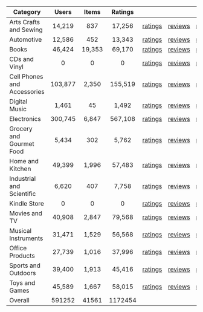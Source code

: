 | Category | Users | Items | Ratings |  |  |  | 
 |----------|:-----:|:-----:|:-----:|:-----:|:-----:|:-----:|
Arts Crafts and Sewing | 14,219 | 837 | 17,256 | [ratings](https://ciir.cs.umass.edu/downloads/XMarket/FULL/it/Arts_Crafts_and_Sewing/ratings_it_Arts_Crafts_and_Sewing.txt.gz) | [reviews](https://ciir.cs.umass.edu/downloads/XMarket/FULL/it/Arts_Crafts_and_Sewing/reviews_it_Arts_Crafts_and_Sewing.json.gz) | [metadata](https://ciir.cs.umass.edu/downloads/XMarket/FULL/it/Arts_Crafts_and_Sewing/metadata_it_Arts_Crafts_and_Sewing.json.gz) |  
Automotive | 12,586 | 452 | 13,343 | [ratings](https://ciir.cs.umass.edu/downloads/XMarket/FULL/it/Automotive/ratings_it_Automotive.txt.gz) | [reviews](https://ciir.cs.umass.edu/downloads/XMarket/FULL/it/Automotive/reviews_it_Automotive.json.gz) | [metadata](https://ciir.cs.umass.edu/downloads/XMarket/FULL/it/Automotive/metadata_it_Automotive.json.gz) |  
Books | 46,424 | 19,353 | 69,170 | [ratings](https://ciir.cs.umass.edu/downloads/XMarket/FULL/it/Books/ratings_it_Books.txt.gz) | [reviews](https://ciir.cs.umass.edu/downloads/XMarket/FULL/it/Books/reviews_it_Books.json.gz) | [metadata](https://ciir.cs.umass.edu/downloads/XMarket/FULL/it/Books/metadata_it_Books.json.gz) |  
CDs and Vinyl | 0 | 0 | 0 | [ratings](https://ciir.cs.umass.edu/downloads/XMarket/FULL/it/CDs_and_Vinyl/ratings_it_CDs_and_Vinyl.txt.gz) | [reviews](https://ciir.cs.umass.edu/downloads/XMarket/FULL/it/CDs_and_Vinyl/reviews_it_CDs_and_Vinyl.json.gz) | [metadata](https://ciir.cs.umass.edu/downloads/XMarket/FULL/it/CDs_and_Vinyl/metadata_it_CDs_and_Vinyl.json.gz) |  
Cell Phones and Accessories | 103,877 | 2,350 | 155,519 | [ratings](https://ciir.cs.umass.edu/downloads/XMarket/FULL/it/Cell_Phones_and_Accessories/ratings_it_Cell_Phones_and_Accessories.txt.gz) | [reviews](https://ciir.cs.umass.edu/downloads/XMarket/FULL/it/Cell_Phones_and_Accessories/reviews_it_Cell_Phones_and_Accessories.json.gz) | [metadata](https://ciir.cs.umass.edu/downloads/XMarket/FULL/it/Cell_Phones_and_Accessories/metadata_it_Cell_Phones_and_Accessories.json.gz) |  
Digital Music | 1,461 | 45 | 1,492 | [ratings](https://ciir.cs.umass.edu/downloads/XMarket/FULL/it/Digital_Music/ratings_it_Digital_Music.txt.gz) | [reviews](https://ciir.cs.umass.edu/downloads/XMarket/FULL/it/Digital_Music/reviews_it_Digital_Music.json.gz) | [metadata](https://ciir.cs.umass.edu/downloads/XMarket/FULL/it/Digital_Music/metadata_it_Digital_Music.json.gz) |  
Electronics | 300,745 | 6,847 | 567,108 | [ratings](https://ciir.cs.umass.edu/downloads/XMarket/FULL/it/Electronics/ratings_it_Electronics.txt.gz) | [reviews](https://ciir.cs.umass.edu/downloads/XMarket/FULL/it/Electronics/reviews_it_Electronics.json.gz) | [metadata](https://ciir.cs.umass.edu/downloads/XMarket/FULL/it/Electronics/metadata_it_Electronics.json.gz) |  
Grocery and Gourmet Food | 5,434 | 302 | 5,762 | [ratings](https://ciir.cs.umass.edu/downloads/XMarket/FULL/it/Grocery_and_Gourmet_Food/ratings_it_Grocery_and_Gourmet_Food.txt.gz) | [reviews](https://ciir.cs.umass.edu/downloads/XMarket/FULL/it/Grocery_and_Gourmet_Food/reviews_it_Grocery_and_Gourmet_Food.json.gz) | [metadata](https://ciir.cs.umass.edu/downloads/XMarket/FULL/it/Grocery_and_Gourmet_Food/metadata_it_Grocery_and_Gourmet_Food.json.gz) |  
Home and Kitchen | 49,399 | 1,996 | 57,483 | [ratings](https://ciir.cs.umass.edu/downloads/XMarket/FULL/it/Home_and_Kitchen/ratings_it_Home_and_Kitchen.txt.gz) | [reviews](https://ciir.cs.umass.edu/downloads/XMarket/FULL/it/Home_and_Kitchen/reviews_it_Home_and_Kitchen.json.gz) | [metadata](https://ciir.cs.umass.edu/downloads/XMarket/FULL/it/Home_and_Kitchen/metadata_it_Home_and_Kitchen.json.gz) |  
Industrial and Scientific | 6,620 | 407 | 7,758 | [ratings](https://ciir.cs.umass.edu/downloads/XMarket/FULL/it/Industrial_and_Scientific/ratings_it_Industrial_and_Scientific.txt.gz) | [reviews](https://ciir.cs.umass.edu/downloads/XMarket/FULL/it/Industrial_and_Scientific/reviews_it_Industrial_and_Scientific.json.gz) | [metadata](https://ciir.cs.umass.edu/downloads/XMarket/FULL/it/Industrial_and_Scientific/metadata_it_Industrial_and_Scientific.json.gz) |  
Kindle Store | 0 | 0 | 0 | [ratings](https://ciir.cs.umass.edu/downloads/XMarket/FULL/it/Kindle_Store/ratings_it_Kindle_Store.txt.gz) | [reviews](https://ciir.cs.umass.edu/downloads/XMarket/FULL/it/Kindle_Store/reviews_it_Kindle_Store.json.gz) | [metadata](https://ciir.cs.umass.edu/downloads/XMarket/FULL/it/Kindle_Store/metadata_it_Kindle_Store.json.gz) |  
Movies and TV | 40,908 | 2,847 | 79,568 | [ratings](https://ciir.cs.umass.edu/downloads/XMarket/FULL/it/Movies_and_TV/ratings_it_Movies_and_TV.txt.gz) | [reviews](https://ciir.cs.umass.edu/downloads/XMarket/FULL/it/Movies_and_TV/reviews_it_Movies_and_TV.json.gz) | [metadata](https://ciir.cs.umass.edu/downloads/XMarket/FULL/it/Movies_and_TV/metadata_it_Movies_and_TV.json.gz) |  
Musical Instruments | 31,471 | 1,529 | 56,568 | [ratings](https://ciir.cs.umass.edu/downloads/XMarket/FULL/it/Musical_Instruments/ratings_it_Musical_Instruments.txt.gz) | [reviews](https://ciir.cs.umass.edu/downloads/XMarket/FULL/it/Musical_Instruments/reviews_it_Musical_Instruments.json.gz) | [metadata](https://ciir.cs.umass.edu/downloads/XMarket/FULL/it/Musical_Instruments/metadata_it_Musical_Instruments.json.gz) |  
Office Products | 27,739 | 1,016 | 37,996 | [ratings](https://ciir.cs.umass.edu/downloads/XMarket/FULL/it/Office_Products/ratings_it_Office_Products.txt.gz) | [reviews](https://ciir.cs.umass.edu/downloads/XMarket/FULL/it/Office_Products/reviews_it_Office_Products.json.gz) | [metadata](https://ciir.cs.umass.edu/downloads/XMarket/FULL/it/Office_Products/metadata_it_Office_Products.json.gz) |  
Sports and Outdoors | 39,400 | 1,913 | 45,416 | [ratings](https://ciir.cs.umass.edu/downloads/XMarket/FULL/it/Sports_and_Outdoors/ratings_it_Sports_and_Outdoors.txt.gz) | [reviews](https://ciir.cs.umass.edu/downloads/XMarket/FULL/it/Sports_and_Outdoors/reviews_it_Sports_and_Outdoors.json.gz) | [metadata](https://ciir.cs.umass.edu/downloads/XMarket/FULL/it/Sports_and_Outdoors/metadata_it_Sports_and_Outdoors.json.gz) |  
Toys and Games | 45,589 | 1,667 | 58,015 | [ratings](https://ciir.cs.umass.edu/downloads/XMarket/FULL/it/Toys_and_Games/ratings_it_Toys_and_Games.txt.gz) | [reviews](https://ciir.cs.umass.edu/downloads/XMarket/FULL/it/Toys_and_Games/reviews_it_Toys_and_Games.json.gz) | [metadata](https://ciir.cs.umass.edu/downloads/XMarket/FULL/it/Toys_and_Games/metadata_it_Toys_and_Games.json.gz) |  
Overall | 591252 | 41561 | 1172454 |  |  |  |
